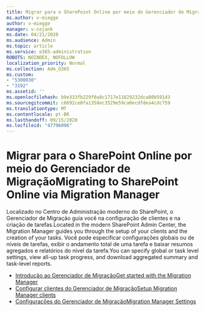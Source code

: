 ```yaml
---
title: Migrar para o SharePoint Online por meio do Gerenciador de Migração
ms.author: v-miegge
author: v-miegge
manager: v-cojank
ms.date: 04/21/2020
ms.audience: Admin
ms.topic: article
ms.service: o365-administration
ROBOTS: NOINDEX, NOFOLLOW
localization_priority: Normal
ms.collection: Adm_O365
ms.custom:
- "5300030"
- "3192"
ms.assetid: ''
ms.openlocfilehash: b9e333fb229f0a8c1717e11829232dca80b591d3
ms.sourcegitcommit: c6692ce0fa1358ec3529e59ca0ecdfdea4cdc759
ms.translationtype: MT
ms.contentlocale: pt-BR
ms.lasthandoff: 09/15/2020
ms.locfileid: "47796096"
---
```

# <a name="migrating-to-sharepoint-online-via-migration-manager"></a><span data-ttu-id="ecc42-102">Migrar para o SharePoint Online por meio do Gerenciador de Migração</span><span class="sxs-lookup"><span data-stu-id="ecc42-102">Migrating to SharePoint Online via Migration Manager</span></span>

<span data-ttu-id="ecc42-103">Localizado no Centro de Administração moderno do SharePoint, o Gerenciador de Migração guia você na configuração de clientes e na criação de tarefas.</span><span class="sxs-lookup"><span data-stu-id="ecc42-103">Located in the modern SharePoint Admin Center, the Migration Manager guides you through the setup of your clients and the creation of your tasks.</span></span> <span data-ttu-id="ecc42-104">Você pode especificar configurações globais ou de níveis de tarefas, exibir o andamento total de uma tarefa e baixar resumos agregados e relatórios do nível da tarefa.</span><span class="sxs-lookup"><span data-stu-id="ecc42-104">You can specify global or task level settings, view all-up task progress, and download aggregated summary and task-level reports.</span></span>

* [<span data-ttu-id="ecc42-105">Introdução ao Gerenciador de Migração</span><span class="sxs-lookup"><span data-stu-id="ecc42-105">Get started with the Migration Manager</span></span>](https://docs.microsoft.com/sharepointmigration/mm-get-started)
* [<span data-ttu-id="ecc42-106">Configurar clientes do Gerenciador de Migração</span><span class="sxs-lookup"><span data-stu-id="ecc42-106">Setup Migration Manager clients</span></span>](https://docs.microsoft.com/sharepointmigration/mm-setup-clients)
* [<span data-ttu-id="ecc42-107">Configurações do Gerenciador de Migração</span><span class="sxs-lookup"><span data-stu-id="ecc42-107">Migration Manager Settings</span></span>](https://docs.microsoft.com/sharepointmigration/mm-settings)